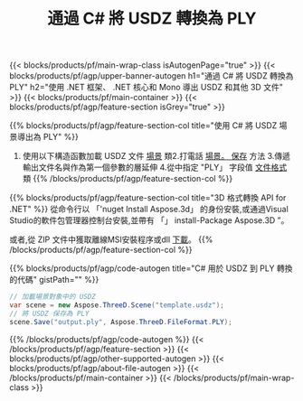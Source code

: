 ﻿---
title: 通過 C# 將 USDZ 轉換為 PLY 
description: 使用 .NET API 轉換 USDZ 和其他 3D 文件
url: /zh-hant/net/conversion/usdz-to-ply/
family: 3d
platformtag: net
feature: conversion
informat: USDZ
outformat: PLY
otherformats: AMF DRC HTML FBX DAE ASE JT RVM 
---
{{< blocks/products/pf/main-wrap-class isAutogenPage="true" >}}
{{< blocks/products/pf/agp/upper-banner-autogen h1="通過 C# 將 USDZ 轉換為 PLY" h2="使用 .NET 框架、 .NET 核心和 Mono 導出 USDZ 和其他 3D 文件" >}}
{{< blocks/products/pf/main-container >}}
{{< blocks/products/pf/agp/feature-section isGrey="true" >}}

{{% blocks/products/pf/agp/feature-section-col title="使用 C# 將 USDZ 場景導出為 PLY" %}}
1. 使用以下構造函數加載 USDZ 文件 [場景](https://apireference.aspose.com/3d/net/aspose.threed/scene) 類2.打電話 [場景。 保存](https://apireference.aspose.com/3d/net/aspose.threed/scene/methods/save/index) 方法
3.傳遞輸出文件名與作為第一個參數的層延伸
4.從中指定 "PLY」 字段值 [文件格式](https://apireference.aspose.com/3d/net/aspose.threed/fileformat/fields/index) 類
{{% /blocks/products/pf/agp/feature-section-col %}}

{{% blocks/products/pf/agp/feature-section-col title="3D 格式轉換 API for .NET" %}}
從命令行以 「'nuget Install Aspose.3d」 的身份安裝,或通過Visual Studio的軟件包管理器控制台安裝,並帶有 「」 install-Package Aspose.3D ”。

或者,從 ZIP 文件中獲取離線MSI安裝程序或dll [下載](https://downloads.aspose.com/3d/net)。
{{% /blocks/products/pf/agp/feature-section-col %}}

{{% blocks/products/pf/agp/code-autogen title="C# 用於 USDZ 到 PLY 轉換的代碼" gistPath="" %}}
```cs
// 加載場景對象中的 USDZ 
var scene = new Aspose.ThreeD.Scene("template.usdz");
// 將 USDZ 保存為 PLY 
scene.Save("output.ply", Aspose.ThreeD.FileFormat.PLY);

```
{{% /blocks/products/pf/agp/code-autogen %}}
{{< /blocks/products/pf/agp/feature-section >}}
{{< blocks/products/pf/agp/other-supported-autogen >}}
{{< blocks/products/pf/agp/about-file-autogen >}}
{{< /blocks/products/pf/main-container >}}
{{< /blocks/products/pf/main-wrap-class >}}